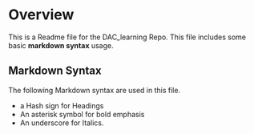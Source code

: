 # Overview

This is a Readme file for the DAC_learning Repo. This file includes some basic **markdown syntax** usage.

## Markdown Syntax

The following Markdown syntax are used in this file.
-  a Hash sign for Headings
-  An asterisk symbol for bold emphasis
-  An underscore for Italics. 
